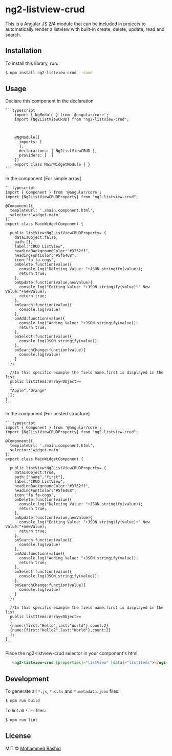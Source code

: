# ng2-listview-crud

This is a Angular JS 2/4 module that can be included in projects to automatically render a listview with built-in create, delete, update, read and search.

## Installation

To install this library, run:

```bash
$ npm install ng2-listview-crud --save
```

## Usage
Declare this component in the declaration

    ```typescript
        import { NgModule } from '@angular/core';
        import {Ng2ListViewCRUD} from "ng2-listview-crud";



        @NgModule({
          imports: [
          ],
          declarations: [ Ng2ListViewCRUD ],
          providers: [  ]
        })
        export class MainWidgetModule { }
    ```
In the component [For simple array]

    ```typescript
    import { Component } from '@angular/core';
    import {Ng2ListViewCRUDProperty} from "ng2-listview-crud";

    @Component({
      templateUrl: './main.component.html',
      selector:'widget-main'
    })
    export class MainWidgetComponent {

      public listView:Ng2ListViewCRUDProperty= {
        dataIsObject:false,
        path:[],
        label:"CRUD ListView",
        headingBackgroundColor:"#3752ff",
        headingFontColor:"#5f6468",
        icon:"fa fa-cogs",
        onDelete:function(value){
          console.log("Deleting Value: "+JSON.stringify(value));
          return true;
        },
        onUpdate:function(value,newValue){
          console.log("Editing Value: "+JSON.stringify(value)+" New Value:"+newValue);
          return true;
        },
        onSearch:function(value){
          console.log(value)
        },
        onAdd:function(value){
          console.log("Adding Value: "+JSON.stringify(value));
          return true;
        },
        onSelect:function(value){
          console.log(JSON.stringify(value));
        },
        onSearchChange:function(value){
          console.log(value)
        }  
      };

      //In this specific example the field name.first is displayed in the list
      public listItems:Array<Object>=
      [
      "Apple","Orange"
      ];
    }
    ```
    
In the component [For nested structure]

    ```typescript
    import { Component } from '@angular/core';
    import {Ng2ListViewCRUDProperty} from "ng2-listview-crud";

    @Component({
      templateUrl: './main.component.html',
      selector:'widget-main'
    })
    export class MainWidgetComponent {

      public listView:Ng2ListViewCRUDProperty= {
        dataIsObject:true,
        path:["name","first"],
        label:"CRUD ListView",
        headingBackgroundColor:"#3752ff",
        headingFontColor:"#5f6468",
        icon:"fa fa-cogs",
        onDelete:function(value){
          console.log("Deleting Value: "+JSON.stringify(value));
          return true;
        },
        onUpdate:function(value,newValue){
          console.log("Editing Value: "+JSON.stringify(value)+" New Value:"+newValue);
          return true;
        },
        onSearch:function(value){
          console.log(value)
        },
        onAdd:function(value){
          console.log("Adding Value: "+JSON.stringify(value));
          return true;
        },
        onSelect:function(value){
          console.log(JSON.stringify(value));
        },
        onSearchChange:function(value){
          console.log(value)
        }  
      };

      //In this specific example the field name.first is displayed in the list
      public listItems:Array<Object>=
      [
      {name:{first:"Hello",last:"World"},count:2}
      {name:{first:"Hello2",last:"World"},count:2}
      ];
    }
    ```




Place the ng2-listview-crud selector in your component's html:

  ```html
     <ng2-listview-crud [properties]="listView" [data]="listItems"></ng2-listview-crud>
   ```

## Development

To generate all `*.js`, `*.d.ts` and `*.metadata.json` files:

```bash
$ npm run build
```

To lint all `*.ts` files:

```bash
$ npm run lint
```

## License

MIT © [Mohammed Rashid](mailto:mohmad.rashid@hotmail.com)
